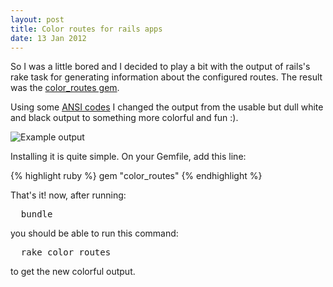 ```yaml
---
layout: post
title: Color routes for rails apps
date: 13 Jan 2012
---
```

So I was a little bored and I decided to play a bit with the output of rails's rake task for generating information about the configured routes. The result was the [color_routes gem](http://rubygems.org/gems/color_routes).

Using some [ANSI codes](http://en.wikipedia.org/wiki/ANSI_escape_code) I changed the output from the usable but dull white and black output to something more colorful and fun :).

<img src="https://github.com/nicooga/color_routes/raw/master/doc/demo.png" title="Example output" alt="Example output" />

Installing it is quite simple. On your Gemfile, add this line:

{% highlight ruby %}
  gem "color_routes"
{% endhighlight %}

That's it! now, after running:

<pre>
  bundle
</pre>

you should be able to run this command:

<pre>
  rake color_routes
</pre>

to get the new colorful output.
